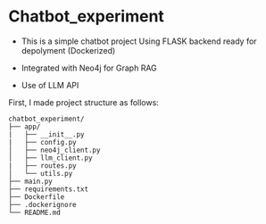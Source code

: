 # Chatbot_experiment

* This is a simple chatbot project Using FLASK backend ready for depolyment (Dockerized)

* Integrated with Neo4j for Graph RAG

* Use of LLM API


First, I made project structure as follows:
```plaintext
chatbot_experiment/
├── app/
|   ├── __init__.py
|   ├── config.py
│   ├── neo4j_client.py
│   ├── llm_client.py
|   ├── routes.py
│   └── utils.py
├── main.py   
├── requirements.txt
├── Dockerfile
├── .dockerignore
└── README.md
```

